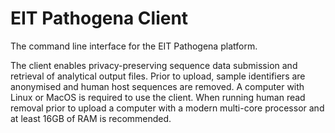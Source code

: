 # EIT Pathogena Client

The command line interface for the EIT Pathogena platform.

The client enables privacy-preserving sequence data submission and retrieval of analytical output files. Prior to
upload, sample identifiers are anonymised and human host sequences are removed. A computer with Linux or MacOS is
required to use the client. When running human read removal prior to upload a computer with a modern multi-core
processor and at least 16GB of RAM is recommended.

